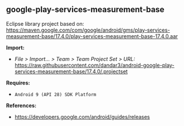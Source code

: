 ## google-play-services-measurement-base

Eclipse library project based on:<br/>
https://maven.google.com/com/google/android/gms/play-services-measurement-base/17.4.0/play-services-measurement-base-17.4.0.aar

**Import:**
- _File > Import... > Team > Team Project Set > URL:_<br/>
  https://raw.githubusercontent.com/dandar3/android-google-play-services-measurement-base/17.4.0/.projectset

**Requires:**
- `Android 9 (API 28) SDK Platform`

**References:**
- https://developers.google.com/android/guides/releases